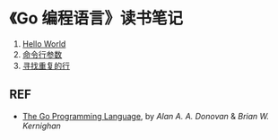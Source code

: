 # 《Go 编程语言》读书笔记

1. [Hello World](./notes/1.md)
2. [命令行参数](./notes/2.md)
3. [寻找重复的行](./notes/3.md)

## REF

- [The Go Programming Language](https://www.amazon.cn/dp/0134190440), by *Alan A. A. Donovan* & *Brian W. Kernighan*